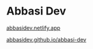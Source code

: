 # Abbasi Dev
[abbasidev.netlify.app](https://abbasidev.netlify.app/)

[abbasidev.github.io/abbasi-dev](https://abbasidev.github.io/abbasi-dev/)

